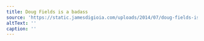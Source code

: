 ```yaml
---
title: Doug Fields is a badass
source: 'https://static.jamesdigioia.com/uploads/2014/07/doug-fields-is-a-badass.png'
altText: ''
caption: ''
---
```


